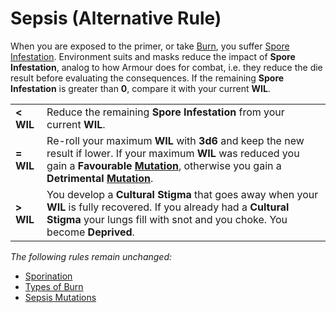 # Sepsis (Alternative Rule)

When you are exposed to the primer, or take [Burn](https://degenesis.com/world/stories/apocalyptics/burn-baby-burn), you suffer [Spore Infestation](https://degenesis.com/world/stories/pollen/sepsis).
Environment suits and masks reduce the impact of **Spore Infestation**, analog to how Armour does for combat,
i.e. they reduce the die result before evaluating the consequences.
If the remaining **Spore Infestation** is greater than **0**, compare it with your current **WIL**.

|           |                                                                                                                                                                                                                                              |
| --------- | -------------------------------------------------------------------------------------------------------------------------------------------------------------------------------------------------------------------------------------------- |
| **< WIL** | Reduce the remaining **Spore Infestation** from your current **WIL**.                                                                                                                                                                        |
| **= WIL** | Re-roll your maximum **WIL** with **3d6** and keep the new result if lower. If your maximum **WIL** was reduced you gain a **Favourable [Mutation](#sepsis-mutations)**, otherwise you gain a **Detrimental [Mutation](#sepsis-mutations)**. |
| **> WIL** | You develop a **Cultural Stigma** that goes away when your **WIL** is fully recovered. If you already had a **Cultural Stigma** your lungs fill with snot and you choke. You become **Deprived**.                                            |

*The following rules remain unchanged:*

- [Sporination](../#sporination)
- [Types of Burn](../#types-of-burn)
- [Sepsis Mutations](../#sepsis-mutations)
